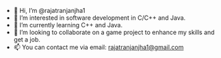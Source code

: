 - 👋 Hi, I’m @rajatranjanjha1
- 👀 I’m interested in software development in C/C++ and Java.
- 🌱 I’m currently learning C++ and Java.
- 💞️ I’m looking to collaborate on a game project to enhance my skills and get a job.
- 📫 You can contact me via email: rajatranjanjha1@gmail.com

<!---
rajatranjanjha1/rajatranjanjha1 is a ✨ special ✨ repository because its `README.md` (this file) appears on your GitHub profile.
You can click the Preview link to take a look at your changes.
--->
